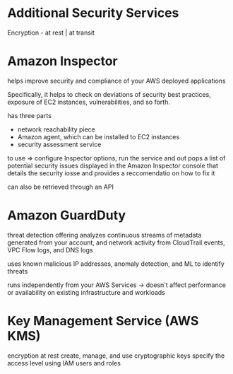 # Additional Security Services

Encryption - at rest | at transit



# Amazon Inspector 
helps improve security and compliance of your AWS deployed applications

Specifically, it helps to check on deviations of security best practices, exposure of EC2 instances, vulnerabilities, and so forth.

has three parts
- network reachability piece
- Amazon agent, which can be installed to EC2 instances
- security assessment service

to use => configure Inspector options, run the service and out pops a list of potential security issues displayed in the Amazon Inspector console that details the security iosse and provides a reccomendatio on how to fix it

can also be retrieved through an API

# Amazon GuardDuty
threat detection offering
analyzes continuous streams of metadata generated from your account, and network activity from CloudTrail events, VPC Flow logs, and DNS logs

uses known malicious IP addresses, anomaly detection, and ML to identify threats

runs independently from your AWS Services
-> doesn't affect performance or availability on existing infrastructure and workloads


# Key Management Service (AWS KMS)
encryption at rest
create, manage, and use cryptographic keys
specify the access level using IAM users and roles
